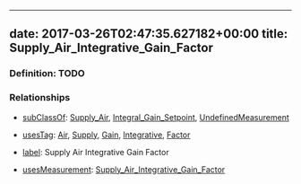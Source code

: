 
---
date: 2017-03-26T02:47:35.627182+00:00
title: Supply_Air_Integrative_Gain_Factor
---
### Definition: TODO

### Relationships

* [subClassOf](http://www.w3.org/2000/01/rdf-schema#subClassOf): [Supply_Air](https://brickschema.org/schema/1.0/Brick#Supply_Air), [Integral_Gain_Setpoint](https://brickschema.org/schema/1.0/Brick#Integral_Gain_Setpoint), [UndefinedMeasurement](https://brickschema.org/schema/1.0/Brick#UndefinedMeasurement)

* [usesTag](https://brickschema.org/schema/1.0/BrickFrame#usesTag): [Air](https://brickschema.org/schema/1.0/BrickTag#Air), [Supply](https://brickschema.org/schema/1.0/BrickTag#Supply), [Gain](https://brickschema.org/schema/1.0/BrickTag#Gain), [Integrative](https://brickschema.org/schema/1.0/BrickTag#Integrative), [Factor](https://brickschema.org/schema/1.0/BrickTag#Factor)

* [label](http://www.w3.org/2000/01/rdf-schema#label): Supply Air Integrative Gain Factor

* [usesMeasurement](https://brickschema.org/schema/1.0/BrickFrame#usesMeasurement): [Supply_Air_Integrative_Gain_Factor](https://brickschema.org/schema/1.0/Brick#Supply_Air_Integrative_Gain_Factor)
